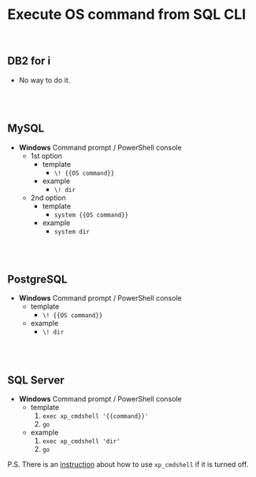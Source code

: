 # Execute OS command from SQL CLI
<br />

## DB2 for i

* No way to do it.
<br />
<br />

## MySQL

* **Windows** Command prompt / PowerShell console
    * 1st option
        * template
            * `\! {{OS command}}`
        * example
            * `\! dir`
    * 2nd option
        * template
            * `system {{OS command}}`
        * example
            * `system dir`
<br />
<br />

## PostgreSQL

* **Windows** Command prompt / PowerShell console
    * template
        * `\! {{OS command}}`
    * example
        * `\! dir`
<br />
<br />

## SQL Server

* **Windows** Command prompt / PowerShell console
    * template
        1. `exec xp_cmdshell '{{command}}'`
        2. `go`
    * example
        1. `exec xp_cmdshell 'dir'`
        2. `go`

P.S. There is an [instruction](https://docs.microsoft.com/en-us/sql/database-engine/configure-windows/xp-cmdshell-server-configuration-option?view=sql-server-ver15) about how to use `xp_cmdshell` if it is turned off.
